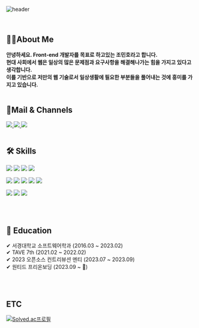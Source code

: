 ![header](https://capsule-render.vercel.app/api?type=waving&color=timeGradient&text=👋👋👋&animation=twinkling&fontSize=35&fontAlignY=40&fontAlign=70&height=150)


<br />

## 💁‍♂️About Me
<b>
안녕하세요. Front-end 개발자를 목표로 하고있는 조민호라고 합니다. 
<br />현대 사회에서 웹은 일상의 많은 문제점과 요구사항을 해결해나가는 힘을 가지고 있다고 생각합니다.
<br />이를 기반으로 저만의 웹 기술로서 일상생활에 필요한 부분들을 풀어내는 것에 흥미를 가지고 있습니다.
</b>

<br />
<br />


## 📄Mail & Channels

<a href="mailto:sunrise9612@gmail.com">
            <img src="https://img.shields.io/badge/Gmail-EA4335?style=flat-square&logo=Gmail&logoColor=white"> 
</a>

<a href="https://velog.io/@minh0518">
    <img src="https://img.shields.io/badge/Velog-20C997?style=flat&logo=velog&logoColor=white&link=https://velog.io/@minh0518"/>
</a>

<a href="https://drive.google.com/file/d/1LJwQHRR9In6es-CFn2DPuZEoleQXvb_2/view?usp=sharing" target="_blank">
  <img src="https://img.shields.io/badge/resume-018EF5?style=flat-square&logo=readme&logoColor=white"/>
</a>


<br />
<br />

## 🛠 Skills

<p>
  <img src ="https://img.shields.io/badge/Javascript-F7DF1E?&style=flat-square&logo=Javascript&logoColor=black"/>
  <img src ="https://img.shields.io/badge/TypeScript-3178C6?&style=flat-square&logo=TypeScript&logoColor=white"/>
  <img src ="https://img.shields.io/badge/HTML5-E34F26?&style=flat-square&logo=HTML5&logoColor=white"/>
  <img src ="https://img.shields.io/badge/CSS3-1572B6?&style=flat-square&logo=CSS3&logoColor=white"/>
</p>
<p>
  <img src ="https://img.shields.io/badge/React-61DAFB?&style=flat-square&logo=React&logoColor=white"/>
  <img src ="https://img.shields.io/badge/styledcomponents-DB7093?&style=flat-square&logo=styledcomponents&logoColor=white"/>
  <img src ="https://img.shields.io/badge/reactquery-FF4154?&style=flat-square&logo=reactquery&logoColor=white"/>
  <img src ="https://img.shields.io/badge/Zustand-EF8235?&style=flat-square&logo=Zustand&logoColor=white"/>
  <img src ="https://img.shields.io/badge/vanilla extract-DB7093?&style=flat-square&logo=vanilla extract&logoColor=white"/>
</p>
<p>
  <img src ="https://img.shields.io/badge/Git-F05032?&style=flat-square&logo=Git&logoColor=white"/>
  <img src ="https://img.shields.io/badge/firebase-FFCA28?&style=flat-square&logo=firebase&logoColor=white"/>
  <img src ="https://img.shields.io/badge/vite-646CFF?&style=flat-square&logo=vite&logoColor=white"/>
</p>

<br />
<br />

## 📖 Education
✔ 서경대학교 소프트웨어학과 (2016.03 ~ 2023.02) <br />
✔ TAVE 7th (2021.02 ~ 2022.02) <br />
✔ 2023 오픈소스 컨트리뷰션 멘티 (2023.07 ~ 2023.09) <br />
✔ 원티드 프리온보딩 (2023.09 ~ 🏃) <br />

<br />
<br />
 

## ETC

[![Solved.ac프로필](http://mazassumnida.wtf/api/v2/generate_badge?boj=minh0518)](https://solved.ac/minh0518)
